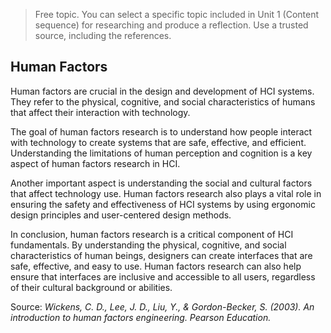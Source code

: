 


>Free topic. You can select a specific topic included in Unit 1 (Content sequence) for researching and produce a reflection. Use a trusted source, including the references.

## Human Factors

Human factors are crucial in the design and development of HCI systems. They refer to the physical, cognitive, and social characteristics of humans that affect their interaction with technology.

The goal of human factors research is to understand how people interact with technology to create systems that are safe, effective, and efficient. Understanding the limitations of human perception and cognition is a key aspect of human factors research in HCI.
  
Another important aspect is understanding the social and cultural factors that affect technology use. Human factors research also plays a vital role in ensuring the safety and effectiveness of HCI systems by using ergonomic design principles and user-centered design methods.
  
In conclusion, human factors research is a critical component of HCI fundamentals. By understanding the physical, cognitive, and social characteristics of human beings, designers can create interfaces that are safe, effective, and easy to use. Human factors research can also help ensure that interfaces are inclusive and accessible to all users, regardless of their cultural background or abilities.

Source: 
*Wickens, C. D., Lee, J. D., Liu, Y., & Gordon-Becker, S. (2003). An introduction to human factors engineering. Pearson Education.*
